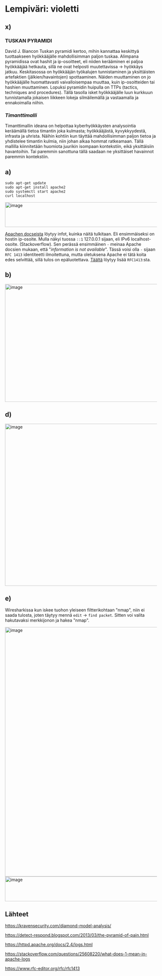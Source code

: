 # Lempiväri: violetti

## x) 

### __TUSKAN PYRAMIDI__

David J. Biancon Tuskan pyramidi kertoo, mihin kannattaa keskittyä tuottaakseen hyökkääjälle mahdollisimman paljon tuskaa. Alimpana pyramidissa ovat hashit ja ip-osoitteet, eli niiden kerääminen ei paljoa hyökkääjää hetkauta, sillä ne ovat helposti muutettavissa -> hyökkäys jatkuu. Keskitasossa on hyökkääjän työkalujen tunnistaminen ja yksittäisten artefaktien (jälkien/havaintojen) spottaaminen. Näiden muuttaminen on jo hyökkääjälle huomattavasti vaivalloisempaa muuttaa, kuin ip-osoitteiden tai hashien muuttaminen. Lopuksi pyramidin huipulla on TTPs (tactics, techniques and procedures). Tällä tasolla isket hyökkääjälle luun kurkkuun tunnistamalla jokaisen liikkeen lokeja silmäilemällä ja vastaamalla ja ennakoimalla niihin.

### _Timanttimalli_

Timanttimallin ideana on helpottaa kyberhyökkäysten analysointia keräämällä tietoa timantin joka kulmasta; hyökkääjästä, kyvykkyydestä, infrasta ja uhrista. Näihin kohtiin kun täyttää mahdollisimman paljon tietoa ja yhdistelee timantin kulmia, niin johan alkaa hommat ratkeamaan. Tällä mallilla kiinnitetään huomiota juurikin isompaan kontekstiin, eikä yksittäisiin havantoihin. Tai paremmin sanottuna tällä saadaan ne yksittäiset havainnot paremmin kontekstiin. 

## a)

    sudo apt-get update
    sudo apt-get install apache2
    sudo systemctl start apache2
    curl localhost
    
<img width="676" height="82" alt="image" src="https://github.com/user-attachments/assets/96ede5a1-7131-4695-83b1-1c417fec2893" />

[Apachen docseista](https://httpd.apache.org/docs/2.4/logs.html
) löytyy infot, kuinka näitä tulkitaan.
Eli ensimmäiseksi on hostin ip-osoite. Mulla näkyi tuossa `::1` 127.0.0.1 sijaan, eli IPv6 localhost-osoite. (Stackoverflow).
Sen perässä ensimmäinen `-` meinaa Apache docsien mukaan, että "_information is not available_". Tässä voisi olla `-` sijaan `RFC 1413` identiteetti ilmoitettuna, mutta oletuksena Apache ei tätä koita edes selvittää, sillä tulos on epäluotettava. [Täältä](https://www.rfc-editor.org/rfc/rfc1413) löytyy lisää `RFC1413`:sta.

## b)

<img width="1198" height="389" alt="image" src="https://github.com/user-attachments/assets/28c18e9a-6ee1-49b6-8634-c6a443cac8cb" />


## d)

<img width="1427" height="535" alt="image" src="https://github.com/user-attachments/assets/6c464d38-ea48-4c09-b74e-f6990fdc726b" />

## e)

Wiresharkissa kun iskee tuohon yleiseen filtterikohtaan "nmap", niin ei saada tulosta, joten täytyy mennä `edit` -> `find packet`. Sitten voi valita hakutavaksi merkkijonon ja hakea "nmap".

<img width="1846" height="823" alt="image" src="https://github.com/user-attachments/assets/53345ee9-7638-44e9-9688-6893bb699ae5" />



<img width="644" height="82" alt="image" src="https://github.com/user-attachments/assets/c81ea86e-691b-4237-ba28-1cf3dc3f1539" />


## Lähteet

https://kravensecurity.com/diamond-model-analysis/

https://detect-respond.blogspot.com/2013/03/the-pyramid-of-pain.html

https://httpd.apache.org/docs/2.4/logs.html

https://stackoverflow.com/questions/25608220/what-does-1-mean-in-apache-logs

https://www.rfc-editor.org/rfc/rfc1413
